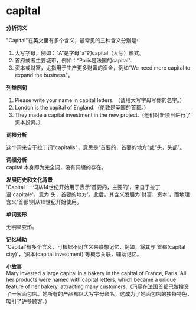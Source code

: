 # capital

**分析词义**

  

"Capital"在英文里有多个含义，最常见的三种含义分别是:

  

1.  大写字母，例如：“A”是字母“a”的capital（大写）形式。
2.  首府或者主要城市，例如：“Paris是法国的capital".
3.  资本或财富，尤指用于生产更多财富的资金，例如“We need more capital to expand the business"。

  

**列举例句**

  

1.  Please write your name in capital letters. （请用大写字母写你的名字。）
2.  London is the capital of England.（伦敦是英国的首都。）
3.  They made a capital investment in the new project.（他们对新项目进行了资本投资。）

  

**词根分析**

  

这个词来自于拉丁词"capitalis"，意思是“首要的，首要的地方”或“头，头部”。

  

**词缀分析**  
capital 本身即为完全词，没有词缀的存在。

  

**发展历史和文化背景**  
'Capital '一词从14世纪开始用于表示'首要的，主要的'，来自于拉丁语'capitale'，意为'头，首要的地方'。此后，其含义发展为'财富，资本'，而地理含义'首都'则从16世纪开始使用。

  

**单词变形**

  

无明显变形。

  

**记忆辅助**  
'Capital'有多个含义，可根据不同含义来联想记忆，例如，将其与'首都(capital city)'，‘资本(capital investment)'等概念关联，辅助记忆。

  

**小故事**  
Mary invested a large capital in a bakery in the capital of France, Paris. All her products were named with capital letters, which became a unique feature of her bakery, attracting many customers.（玛丽在法国首都巴黎投资了一家面包店。她所有的产品都以大写字母命名，这成为了她面包店的独特特色，吸引了许多顾客。）
